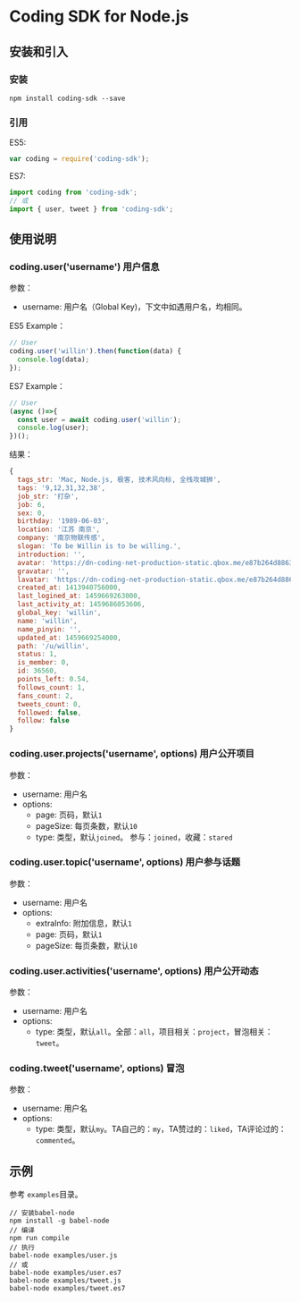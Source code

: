 # Coding SDK for Node.js
## 安装和引入
### 安装

```
npm install coding-sdk --save
```

### 引用
ES5:

```js
var coding = require('coding-sdk');
```

ES7:

```js
import coding from 'coding-sdk';
// 或
import { user, tweet } from 'coding-sdk';
```

## 使用说明
### coding.user('username') 用户信息
参数：
- username: 用户名（Global Key)，下文中如遇用户名，均相同。

ES5 Example：

```js
// User
coding.user('willin').then(function(data) {
  console.log(data);
});
```

ES7 Example：

```js
// User
(async ()=>{
  const user = await coding.user('willin');
  console.log(user);
})();
```

结果：

```js
{
  tags_str: 'Mac, Node.js, 极客, 技术风向标, 全栈攻城狮',
  tags: '9,12,31,32,38',
  job_str: '打杂',
  job: 6,
  sex: 0,
  birthday: '1989-06-03',
  location: '江苏 南京',
  company: '南京物联传感',
  slogan: 'To be Willin is to be willing.',
  introduction: '',
  avatar: 'https://dn-coding-net-production-static.qbox.me/e87b264d88631de777ecfe2abb602de6.jpg',
  gravatar: '',
  lavatar: 'https://dn-coding-net-production-static.qbox.me/e87b264d88631de777ecfe2abb602de6.jpg',
  created_at: 1413940756000,
  last_logined_at: 1459669263000,
  last_activity_at: 1459686053606,
  global_key: 'willin',
  name: 'willin',
  name_pinyin: '',
  updated_at: 1459669254000,
  path: '/u/willin',
  status: 1,
  is_member: 0,
  id: 36560,
  points_left: 0.54,
  follows_count: 1,
  fans_count: 2,
  tweets_count: 0,
  followed: false,
  follow: false
}
```

### coding.user.projects('username', options) 用户公开项目
参数：
- username: 用户名
- options:
  - page: 页码，默认`1`
  - pageSize: 每页条数，默认`10`
  - type: 类型，默认`joined`。 参与：`joined`，收藏：`stared`

### coding.user.topic('username', options) 用户参与话题
参数：
- username: 用户名
- options:
  - extraInfo: 附加信息，默认`1`
  - page: 页码，默认`1`
  - pageSize: 每页条数，默认`10`

### coding.user.activities('username', options) 用户公开动态
参数：
- username: 用户名
- options:
  - type: 类型，默认`all`。全部：`all`，项目相关：`project`，冒泡相关：`tweet`。

### coding.tweet('username', options) 冒泡
参数：
- username: 用户名
- options:
  - type: 类型，默认`my`。TA自己的：`my`，TA赞过的：`liked`，TA评论过的：`commented`。

## 示例
参考 `examples`目录。

```
// 安装babel-node
npm install -g babel-node
// 编译
npm run compile
// 执行
babel-node examples/user.js
// 或
babel-node examples/user.es7
babel-node examples/tweet.js
babel-node examples/tweet.es7
```
